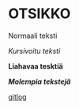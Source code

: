 # OTSIKKO

Normaali teksti 

*Kursivoitu teksti*

**Liahavaa tesktiä**

***Molempia tekstejä***

[gitlog](laskarit/viikko1/gitlog.txt)
